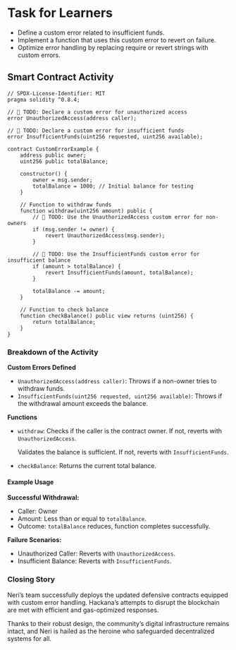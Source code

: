 # Task for Learners

- Define a custom error related to insufficient funds.
- Implement a function that uses this custom error to revert on failure.
- Optimize error handling by replacing require or revert strings with custom errors.

## Smart Contract Activity

```solidity
// SPDX-License-Identifier: MIT
pragma solidity ^0.8.4;

// 🚩 TODO: Declare a custom error for unauthorized access
error UnauthorizedAccess(address caller);

// 🚩 TODO: Declare a custom error for insufficient funds
error InsufficientFunds(uint256 requested, uint256 available);

contract CustomErrorExample {
    address public owner;
    uint256 public totalBalance;

    constructor() {
        owner = msg.sender;
        totalBalance = 1000; // Initial balance for testing
    }

    // Function to withdraw funds
    function withdraw(uint256 amount) public {
        // 🚩 TODO: Use the UnauthorizedAccess custom error for non-owners
        if (msg.sender != owner) {
            revert UnauthorizedAccess(msg.sender);
        }

        // 🚩 TODO: Use the InsufficientFunds custom error for insufficient balance
        if (amount > totalBalance) {
            revert InsufficientFunds(amount, totalBalance);
        }

        totalBalance -= amount;
    }

    // Function to check balance
    function checkBalance() public view returns (uint256) {
        return totalBalance;
    }
}
```

### Breakdown of the Activity

**Custom Errors Defined**

- `UnauthorizedAccess(address caller)`: Throws if a non-owner tries to withdraw funds.
- `InsufficientFunds(uint256 requested, uint256 available)`: Throws if the withdrawal amount exceeds the balance.

**Functions**

- `withdraw`: Checks if the caller is the contract owner. If not, reverts with `UnauthorizedAccess`.

  Validates the balance is sufficient. If not, reverts with `InsufficientFunds`.

- `checkBalance`: Returns the current total balance.

#### Example Usage

**Successful Withdrawal:**

- Caller: Owner
- Amount: Less than or equal to `totalBalance`.
- Outcome: `totalBalance` reduces, function completes successfully.

**Failure Scenarios:**

- Unauthorized Caller: Reverts with `UnauthorizedAccess`.
- Insufficient Balance: Reverts with `InsufficientFunds`.

### Closing Story

Neri’s team successfully deploys the updated defensive contracts equipped with custom error handling. Hackana’s attempts to disrupt the blockchain are met with efficient and gas-optimized responses.

Thanks to their robust design, the community’s digital infrastructure remains intact, and Neri is hailed as the heroine who safeguarded decentralized systems for all.
